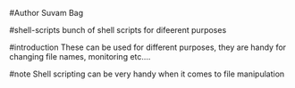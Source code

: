 #Author
Suvam Bag

#shell-scripts
bunch of shell scripts for difeerent purposes 

#introduction
These can be used for different purposes, they are handy for changing file names, monitoring etc....

#note
Shell scripting can be very handy when it comes to file manipulation
